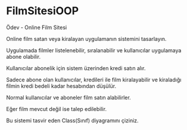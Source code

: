 # FilmSitesiOOP
Ödev - Online Film Sitesi


Online film satan veya kiralayan uygulamanın sistemini tasarlayın.



Uygulamada filmler listelenebilir, sıralanabilir ve kullanıcılar uygulamaya abone olabilir.


Kullanıcılar abonelik için sistem üzerinden kredi satın alır.


Sadece abone olan kullanıcılar, kredileri ile film kiralayabilir ve kiraladığı filmin kredi bedeli kadar hesabından düşülür.


Normal kullanıcılar ve aboneler film satın alabilirler.


Eğer film mevcut değil ise talep edilebilir.


Bu sistemi tasvir eden Class(Sınıf) diyagramını çiziniz.
